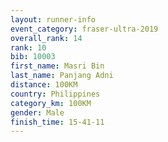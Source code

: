 ```yaml
---
layout: runner-info 
event_category: fraser-ultra-2019 
overall_rank: 14
rank: 10
bib: 10003
first_name: Masri Bin
last_name: Panjang Adni
distance: 100KM
country: Philippines
category_km: 100KM
gender: Male
finish_time: 15-41-11
---
```

